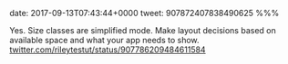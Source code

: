 date: 2017-09-13T07:43:44+0000
tweet: 907872407838490625
%%%

Yes. Size classes are simplified mode. Make layout decisions based on available space and what your app needs to show. [twitter.com/rileytestut/status/907786209484611584](https://twitter.com/rileytestut/status/907786209484611584)
